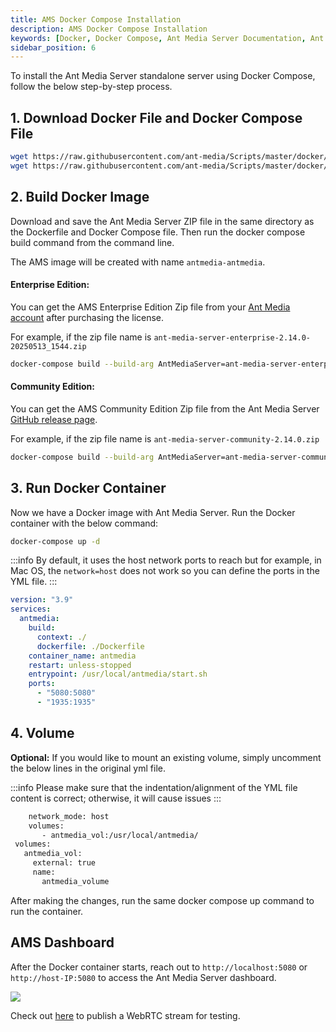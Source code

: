 ```yaml
---
title: AMS Docker Compose Installation
description: AMS Docker Compose Installation
keywords: [Docker, Docker Compose, Ant Media Server Documentation, Ant Media Server Tutorials]
sidebar_position: 6
---
```


To install the Ant Media Server standalone server using Docker Compose, follow the below step-by-step process.

## 1. Download Docker File and Docker Compose File

```bash
wget https://raw.githubusercontent.com/ant-media/Scripts/master/docker/docker-compose.yml
wget https://raw.githubusercontent.com/ant-media/Scripts/master/docker/Dockerfile_Process -O Dockerfile
```

## 2. Build Docker Image

Download and save the Ant Media Server ZIP file in the same directory as the Dockerfile and Docker Compose file. Then run the docker compose build command from the command line.

The AMS image will be created with name `antmedia-antmedia`.

#### Enterprise Edition:

You can get the AMS Enterprise Edition Zip file from your [Ant Media account](https://antmedia.io) after purchasing the license.

For example, if the zip file name is `ant-media-server-enterprise-2.14.0-20250513_1544.zip`

```bash
docker-compose build --build-arg AntMediaServer=ant-media-server-enterprise-2.14.0-20250513_1544.zip
```

#### Community Edition:

You can get the AMS Community Edition Zip file from the Ant Media Server [GitHub release page](https://github.com/ant-media/Ant-Media-Server/releases).

For example, if the zip file name is `ant-media-server-community-2.14.0.zip`

```bash
docker-compose build --build-arg AntMediaServer=ant-media-server-community-2.14.0.zip
```
    
## 3. Run Docker Container

Now we have a Docker image with Ant Media Server. Run the Docker container with the below command:

```bash
docker-compose up -d
```

:::info
By default, it uses the host network ports to reach but for example, in Mac OS, the⁣ `network=host` does not work so you can define the ports in the YML file.
:::

```yml
version: "3.9"
services:
  antmedia:
    build: 
      context: ./
      dockerfile: ./Dockerfile
    container_name: antmedia
    restart: unless-stopped
    entrypoint: /usr/local/antmedia/start.sh
    ports:
      - "5080:5080"
      - "1935:1935"
```

## 4. Volume

**Optional:** If you would like to mount an existing volume, simply uncomment the below lines in the original yml file.

:::info
Please make sure that the indentation/alignment of the YML file content is correct; otherwise, it will cause issues
:::

```bash
    network_mode: host
    volumes:
       - antmedia_vol:/usr/local/antmedia/
 volumes:
   antmedia_vol:
     external: true
     name:
       antmedia_volume
```

After making the changes, run the same docker compose up command to run the container.

## AMS Dashboard

After the Docker container starts, reach out to `http://localhost:5080` or `http://host-IP:5080` to access the Ant Media Server dashboard.

![](@site/static/img/docker-installation.webp)

Check out [here](https://antmedia.io/docs/guides/publish-live-stream/webrtc/) to publish a WebRTC stream for testing.
